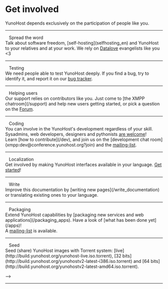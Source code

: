 # Get involved

<p class="lead">
YunoHost depends exclusively on the participation of people like you.
</p>

---

<div class="row">
<div class="col col-md-3 lead">
<span class="glyphicon glyphicon-heart"></span>&nbsp;&nbsp; Spread the word
</div>
<div class="col col-md-8" markdown="1">
Talk about software freedom, [self-hosting](selfhosting_en) and YunoHost to your relatives and at your work. We rely on <a href="http://datalove.me/" target="_blank">Datalove</a> evangelists like you <3
</div>
</div>

---

<div class="row">
<div class="col col-md-3 lead">
<span class="glyphicon glyphicon-exclamation-sign"></span>&nbsp;&nbsp; Testing
</div>
<div class="col col-md-8" markdown="1">
We need people able to test YunoHost deeply. If you find a bug, try to identify it, and report it on our <a href="https://dev.yunohost.org/projects/yunohost/issues/new" target="_blank">bug tracker</a>.
</div>
</div>

---

<div class="row">
<div class="col col-md-3 lead">
<span class="glyphicon glyphicon-user"></span>&nbsp;&nbsp; Helping users
</div>
<div class="col col-md-8" markdown="1">
Our support relies on contributors like you. Just come to [the XMPP chatroom](/support) and help new users getting started, or pick a question on the <a href="https://forum.yunohost.org/" target="_blank">Forum</a>.
</div>
</div>

---

<div class="row">
<div class="col col-md-3 lead">
<span class="glyphicon glyphicon-cog"></span>&nbsp;&nbsp; Coding
</div>
<div class="col col-md-8" markdown="1">
You can involve in the YunoHost's development regardless of your skill.    
Sysadmins, web developers, designers and pythonists <a href="https://github.com/YunoHost" target="_blank">are welcome</a>!
<br>
Learn [how to contribute](/dev), and join us on the [development chat room](xmpp:dev@conference.yunohost.org?join) and the <a href="http://list.yunohost.org/cgi-bin/mailman/listinfo/contrib">mailing-list</a>.
</div>
</div>

---

<div class="row">
<div class="col col-md-3 lead">
<span class="glyphicon glyphicon-globe"></span>&nbsp;&nbsp; Localization
</div>
<div class="col col-md-8" markdown="1">
Get involved by making YunoHost interfaces available in your language.    
<a href="https://translate.yunohost.org/" target="_blank">Get started</a>! 
</div>
</div>

---

<div class="row">
<div class="col col-md-3 lead">
<span class="glyphicon glyphicon-edit"></span>&nbsp;&nbsp; Write
</div>
<div class="col col-md-8" markdown="1">
Improve this documentation by [writing new pages](/write_documentation) or translating existing ones to your language.
</div>
</div>

<hr>

<div class="row">
<div class="col col-md-3 lead">
<span class="glyphicon glyphicon-gift"></span>&nbsp;&nbsp; Packaging
</div>
<div class="col col-md-8" markdown="1">
Extend YunoHost capabilities by [packaging new services and web applications](/packaging_apps).    
Have a look of [what has been done yet](/apps)!
<br>
A <a href="http://list.yunohost.org/cgi-bin/mailman/listinfo/apps">mailing-list</a> is available.
</div>
</div>

---

<div class="row">
<div class="col col-md-3 lead">
<span class="glyphicon glyphicon glyphicon-upload"></span>&nbsp;&nbsp; Seed
</div>
<div class="col col-md-8" markdown="1">
Seed (share) YunoHost images with Torrent system: [live](http://build.yunohost.org/yunohost-live.iso.torrent), [32 bits](http://build.yunohost.org/yunohostv2-latest-i386.iso.torrent) and [64 bits](http://build.yunohost.org/yunohostv2-latest-amd64.iso.torrent).
</div>
</div>

-->

---

<!--

<br>
<p class="lead" markdown="1">In any case, please [come to dev chatroom](xmpp:dev@conference.yunohost.org?join) to contribute :-)</p>

<script type="text/javascript" src="/jappix/javascripts/mini.min.js"></script>
<script type="text/javascript">
    // Jappix mini chat
    $(".actions").css('opacity', 0);
    jQuery.ajaxSetup({cache: false});

    var ADS_ENABLE = 'off';
    var JAPPIX_STATIC = '/jappix/';
    var HOST_BOSH = 'https://im.yunohost.org/http-bind/';
    var ANONYMOUS = 'on';
     JappixMini.launch({
        connection: {
           domain: "anonymous.yunohost.org",
        },
        application: {
           network: {
              autoconnect: false,
           },
           interface: {
              showpane: false,
              animate: false,
           },
           groupchat: {
              open: ['dev@conference.yunohost.org'],
              suggest: ['support@conference.yunohost.org']
           }
        },
     });
</script>
